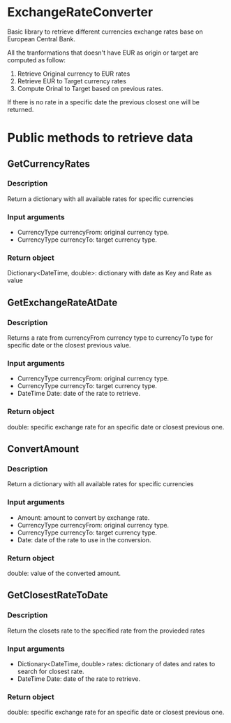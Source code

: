 # ExchangeRateConverter
Basic library to retrieve different currencies exchange rates base on European Central Bank.

All the tranformations that doesn't have EUR as origin or target are computed as follow:
1. Retrieve Original currency to EUR rates
1. Retrieve EUR to Target currency rates
1. Compute Orinal to Target based on previous rates.

If there is no rate in a specific date the previous closest one will be returned.

# Public methods to retrieve data

## GetCurrencyRates
### Description
Return a dictionary with all available rates for specific currencies
### Input arguments
* CurrencyType currencyFrom: original currency type.
* CurrencyType currencyTo: target currency type.
### Return object
Dictionary<DateTime, double>: dictionary with date as Key and Rate as value
 
## GetExchangeRateAtDate
### Description
Returns a rate from currencyFrom currency type to currencyTo type for specific date or the closest previous value.
### Input arguments
* CurrencyType currencyFrom: original currency type.
* CurrencyType currencyTo: target currency type.
* DateTime Date: date of the rate to retrieve.
### Return object
double: specific exchange rate for an specific date or closest previous one.

## ConvertAmount
### Description
Return a dictionary with all available rates for specific currencies
### Input arguments
* Amount: amount to convert by exchange rate.
* CurrencyType currencyFrom: original currency type.
* CurrencyType currencyTo: target currency type.
* Date: date of the rate to use in the conversion.
### Return object
double: value of the converted amount.

## GetClosestRateToDate
### Description
Return the closets rate to the specified rate from the provieded rates
### Input arguments
* Dictionary<DateTime, double> rates: dictionary of dates and rates to search for closest rate.
* DateTime Date: date of the rate to retrieve.
### Return object
double: specific exchange rate for an specific date or closest previous one.
